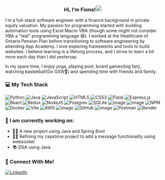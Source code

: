 
<h3 align="center">Hi, I’m Fiona!<img src="https://media.giphy.com/media/hvRJCLFzcasrR4ia7z/giphy.gif" width="20px"/></h3>
<p>
I'm a full-stack software engineer with a finance background in private equity valuation. My passion for programming started with building automation tools using Excel Macro VBA (though some might not consider VBA a "real" programming language 😅). I worked at the Healthcare of Ontario Pension Plan before transitioning to software engineering by attending App Academy. I love exploring frameworks and tools to build websites. I believe learning is a lifelong process, and I strive to learn a bit more each day than I did yestersay.
</p>
<p>
In my spare time, I enjoy yoga, playing pool, board games(big fan), watching basketball(Go GSW💪) and spending time with friends and family. 
</p>

### 💻 My Tech Stack
![Python](https://img.shields.io/badge/python-3670A0?style=for-the-badge&logo=python&logoColor=ffdd54) 
![Java](https://img.shields.io/badge/java-%23ED8B00.svg?style=for-the-badge&logo=openjdk&logoColor=white) 
![JavaScript](https://img.shields.io/badge/javascript-%23323330.svg?style=for-the-badge&logo=javascript&logoColor=%23F7DF1E) 
![HTML5](https://img.shields.io/badge/html5-%23E34F26.svg?style=for-the-badge&logo=html5&logoColor=white)
![CSS3](https://img.shields.io/badge/css3-%231572B6.svg?style=for-the-badge&logo=css3&logoColor=white) 
![Flask](https://img.shields.io/badge/flask-%23000.svg?style=for-the-badge&logo=flask&logoColor=white)
![Express.js](https://img.shields.io/badge/express.js-%23404d59.svg?style=for-the-badge&logo=express&logoColor=%2361DAFB) 
![React](https://img.shields.io/badge/react-%2320232a.svg?style=for-the-badge&logo=react&logoColor=%2361DAFB) 
![Redux](https://img.shields.io/badge/redux-%23593d88.svg?style=for-the-badge&logo=redux&logoColor=white)
![NodeJS](https://img.shields.io/badge/node.js-6DA55F?style=for-the-badge&logo=node.js&logoColor=white) 
![Postgres](https://img.shields.io/badge/postgres-%23316192.svg?style=for-the-badge&logo=postgresql&logoColor=white)
![SQLite](https://img.shields.io/badge/sqlite-%2307405e.svg?style=for-the-badge&logo=sqlite&logoColor=white)
![image](https://img.shields.io/badge/SQLAlchemy-red?style=for-the-badge&logo=SQLAlchemy&logoColor=white)
![image](https://img.shields.io/badge/Sequelize-52B0E7?style=for-the-badge&logo=Sequelize&logoColor=white)
![NPM](https://img.shields.io/badge/NPM-%23CB3837.svg?style=for-the-badge&logo=npm&logoColor=white) 
![Docker](https://img.shields.io/badge/docker-%230db7ed.svg?style=for-the-badge&logo=docker&logoColor=white)
![Vite](https://img.shields.io/badge/vite-%23646CFF.svg?style=for-the-badge&logo=vite&logoColor=white)
![AWS](https://img.shields.io/badge/AWS-%23FF9900.svg?style=for-the-badge&logo=amazon-aws&logoColor=white)
![image](https://img.shields.io/badge/git-%23F05033.svg?style=for-the-badge&logo=git&logoColor=white)
![GitHub](https://img.shields.io/badge/github-%23121011.svg?style=for-the-badge&logo=github&logoColor=white)
![image](https://img.shields.io/badge/VSCode-%23007ACC.svg?style=for-the-badge&logo=visual-studio-code&logoColor=white)
![Postman](https://img.shields.io/badge/Postman-FF6C37?style=for-the-badge&logo=postman&logoColor=white) 
![Render](https://img.shields.io/badge/Render-%46E3B7.svg?style=for-the-badge&logo=render&logoColor=white) 

### 🌟 I am currently working on:
<ul>
  <li>👨‍💻 A new project using Java and Spring Boot </li>
  <li>👨‍💻 Refining my capstone project to add a message functionality using websocket </li>
  <li>📚 DSA using Java </li>
</ul>

### 🤝 Connect With Me!
<p>
  <a href="https://www.linkedin.com/in/leileili/" target="_blank">
    <img alt="LinkedIn" src="https://img.shields.io/badge/-LinkedIn-32A7FF?style=flat-square&logo=linkedin&logoColor=white" />
  </a>
</p>





